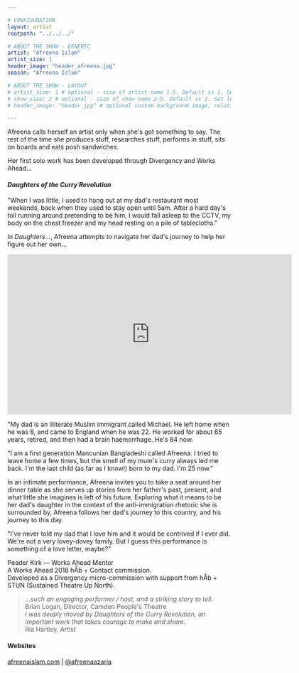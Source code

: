 ```yaml
---

# CONFIGURATION
layout: artist
rootpath: "../../../"

# ABOUT THE SHOW - GENERIC
artist: "Afreena Islam"
artist_size: 1
header_image: "header_afreena.jpg"
season: "Afreena Islam"

# ABOUT THE SHOW - LAYOUT
# artist_size: 1 # optional - size of artist name 1-5. Default is 1. Set longer names to lower values
# show_size: 2 # optional - size of show name 2-5. Default is 2. Set longer names to lower values
# header_image: "header.jpg" # optional custom background image, relative to current page

---
```

Afreena calls herself an artist only when she's got something to say. The rest of the time she produces stuff, researches stuff, performs in stuff, sits on boards and eats posh sandwiches.             
         
Her first solo work has been developed through Divergency and Works Ahead…        
         
#### *Daughters of the Curry Revolution*         
"When I was little, I used to hang out at my dad's restaurant most weekends, back when they used to stay open until 5am. After a hard day's toil running around pretending to be him, I would fall asleep to the CCTV, my body on the chest freezer and my head resting on a pile of tablecloths."              
            
In *Daughters…*, Afreena attempts to navigate her dad's journey to help her figure out her own…           


<iframe width="640" height="360" src="https://www.youtube.com/embed/oU1kXBP4Tg0?rel=0" frameborder="0" allowfullscreen></iframe>

     


 
"My dad is an illiterate Muslim immigrant called Michael. He left home when he was 8, and came to England when he was 22. He worked for about 65 years, retired, and then had a brain haemorrhage. He's 84 now.    
         
"I am a first generation Mancunian Bangladeshi called Afreena. I tried to leave home a few times, but the smell of my mum's curry always led me back. I'm the last child (as far as I know!) born to my dad. I'm 25 now."           
             
In an intimate performance, Afreena invites you to take a seat around her dinner table as she serves up stories from her father's past, present, and what little she imagines is left of his future. Exploring what it means to be her dad's daughter in the context of the anti-immigration rhetoric she is surrounded by, Afreena follows her dad's journey to this country, and his journey to this day.               
             
"I've never told my dad that I love him and it would be contrived if I ever did. We're not a very lovey-dovey family. But I guess this performance is something of a love letter, maybe?"                 
         
Peader Kirk — Works Ahead Mentor            
A Works Ahead 2016 hÅb + Contact commission.            
Developed as a Divergency micro-commission with support from hÅb + STUN (Sustained Theatre Up North).         
         
>*…such an engaging performer / host, and a striking story to tell.*<br>Brian Logan, Director, Camden People's Theatre                
>*I was deeply moved by Daughters of the Curry Revolution, an important work that takes courage to make and share.*<br>Ria Hartley, Artist                
              
#### Websites          
<a href="http://www.afreenaislam.com" target="_blank">afreenaislam.com</a> | <a href="http://twitter.com/afreenaazaria" target="_blank">@afreenaazaria</a>
